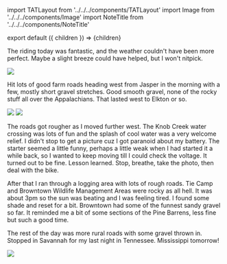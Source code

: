 import TATLayout from '../../../components/TATLayout'
import Image from '../../../components/Image'
import NoteTitle from '../../../components/NoteTitle'

export default ({ children }) => <TATLayout prev="2018-08-26" next="2018-08-28" >{children}</TATLayout>

<NoteTitle
  title="August 27, 2018 &mdash; Tennessee"
  subtitle="265 miles"
/>

The riding today was fantastic, and the weather couldn't have been more perfect. Maybe a slight breeze could have helped, but I won't nitpick.

<Image src="https://s3.amazonaws.com/tat.honkytonk.in/10/IMG_2662.jpg" />

Hit lots of good farm roads heading west from Jasper in the morning with a few, mostly short gravel stretches. Good smooth gravel, none of the rocky stuff all over the Appalachians. That lasted west to Elkton or so.

<Image src="https://s3.amazonaws.com/tat.honkytonk.in/10/IMG_2670.jpg" />
<Image src="https://s3.amazonaws.com/tat.honkytonk.in/10/IMG_2671.jpg" />

The roads got rougher as I moved further west. The Knob Creek water crossing was lots of fun and the splash of cool water was a very welcome relief. I didn't stop to get a picture cuz I got paranoid about my battery. The starter seemed a little funny, perhaps a little weak when I had started it a while back, so I wanted to keep moving till I could check the voltage. It turned out to be fine. Lesson learned. Stop, breathe, take the photo, then deal with the bike.

After that I ran through a logging area with lots of rough roads. Tie Camp and Browntown Wildlife Management Areas were rocky as all hell. It was about 3pm so the sun was beating and I was feeling tired. I found some shade and reset for a bit. Browntown had some of the funnest sandy gravel so far. It reminded me a bit of some sections of the Pine Barrens, less fine but such a good time.

The rest of the day was more rural roads with some gravel thrown in. Stopped in Savannah for my last night in Tennessee. Mississippi tomorrow!

<Image src="https://s3.amazonaws.com/tat.honkytonk.in/10/IMG_2661.jpg" />
